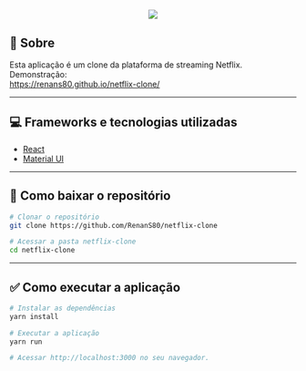 <h1 align="center">
    <img src="https://ik.imagekit.io/zqxyh6u3ylz/Netflix/netflix-logo_ske-ZD_gL.png?updatedAt=1630868412855">
</h1>

## 📃 Sobre
Esta aplicação é um clone da plataforma de streaming Netflix. <br>
Demonstração: <br>
<a href="https://renans80.github.io/netflix-clone/" target="_new">
    https://renans80.github.io/netflix-clone/
</a> <br>

---

## 💻 Frameworks e tecnologias utilizadas
<ul>
    <li>
        <a href="https://pt-br.reactjs.org/" target="_new">React</a>
    </li>
    <li>
        <a href="https://material-ui.com/pt/" target="_new">Material UI</a>
    </li>
</ul>

---

## 📁 Como baixar o repositório
```bash
# Clonar o repositório
git clone https://github.com/RenanS80/netflix-clone

# Acessar a pasta netflix-clone
cd netflix-clone
```

---

## ✅ Como executar a aplicação
```bash
# Instalar as dependências
yarn install

# Executar a aplicação
yarn run

# Acessar http://localhost:3000 no seu navegador.
```

